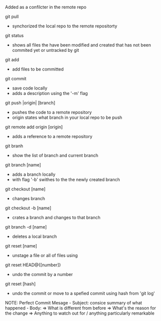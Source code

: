 Added as a confilcter in the remote repo

git pull
  - synchorized the local repo to the remote repositorty

git status
  - shows all files the have been modified and created that has not been commited yet or untracked by git

git add
  - add files to be committed

git commit
  - save code locally 
  - adds a description using the '-m' flag

git push |origin| [branch]
  - pushes the code to a remote repository
  - origin states what branch in your local repo to be push

git remote add origin [origin]
  - adds a reference to a remote repository

git branh
  - show the list of branch and current branch 

git branch [name]
  - adds a branch locally
  - with flag '-b' swithes to the the newly created branch


git checkout [name]
  - changes branch

git checkout -b [name] 
  - crates a branch and changes to that branch

git branch -d [name]
  - deletes a local branch

git reset [name]
  - unstage a file or all of files using

git reset HEAD@{[number]}
  - undo the commit by a number

git reset [hash]
  - undo the commit or move to a spefied commit using hash from 'git log'


NOTE:
  Perfect Commit Mesage
    - Subject: consice summary of what happened
    - Body:
        => What is different from before
        => What's the reason for the change
        => Anything to watch out for / anything particularly remarkable
